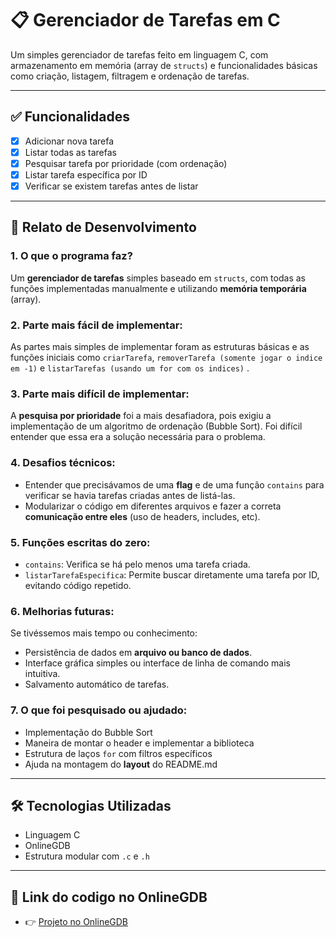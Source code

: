 # 📋 Gerenciador de Tarefas em C

Um simples gerenciador de tarefas feito em linguagem C, com armazenamento em memória (array de `structs`) e funcionalidades básicas como criação, listagem, filtragem e ordenação de tarefas.

---

## ✅ Funcionalidades

- [x] Adicionar nova tarefa
- [x] Listar todas as tarefas
- [x] Pesquisar tarefa por prioridade (com ordenação)
- [x] Listar tarefa específica por ID
- [x] Verificar se existem tarefas antes de listar

---

## 🧠 Relato de Desenvolvimento

### 1. O que o programa faz?
Um **gerenciador de tarefas** simples baseado em `structs`, com todas as funções implementadas manualmente e utilizando **memória temporária** (array).

### 2. Parte mais fácil de implementar:
As partes mais simples de implementar foram as estruturas básicas e as funções iniciais como `criarTarefa`, `removerTarefa (somente jogar o indice em -1)` e `listarTarefas (usando um for com os indices)` .

### 3. Parte mais difícil de implementar:
A **pesquisa por prioridade** foi a mais desafiadora, pois exigiu a implementação de um algoritmo de ordenação (Bubble Sort). Foi difícil entender que essa era a solução necessária para o problema.

### 4. Desafios técnicos:
- Entender que precisávamos de uma **flag** e de uma função `contains` para verificar se havia tarefas criadas antes de listá-las.
- Modularizar o código em diferentes arquivos e fazer a correta **comunicação entre eles** (uso de headers, includes, etc).

### 5. Funções escritas do zero:
- `contains`: Verifica se há pelo menos uma tarefa criada.
- `listarTarefaEspecifica`: Permite buscar diretamente uma tarefa por ID, evitando código repetido.

### 6. Melhorias futuras:
Se tivéssemos mais tempo ou conhecimento:
- Persistência de dados em **arquivo ou banco de dados**.
- Interface gráfica simples ou interface de linha de comando mais intuitiva.
- Salvamento automático de tarefas.

### 7. O que foi pesquisado ou ajudado:
- Implementação do Bubble Sort
- Maneira de montar o header e implementar a biblioteca
- Estrutura de laços `for` com filtros específicos
- Ajuda na montagem do **layout** do README.md

---

## 🛠️ Tecnologias Utilizadas

- Linguagem C
- OnlineGDB
- Estrutura modular com `.c` e `.h`

---

## 📁 Link do codigo no OnlineGDB

- 👉 [Projeto no OnlineGDB](https://onlinegdb.com/CzM0vtqu5)


